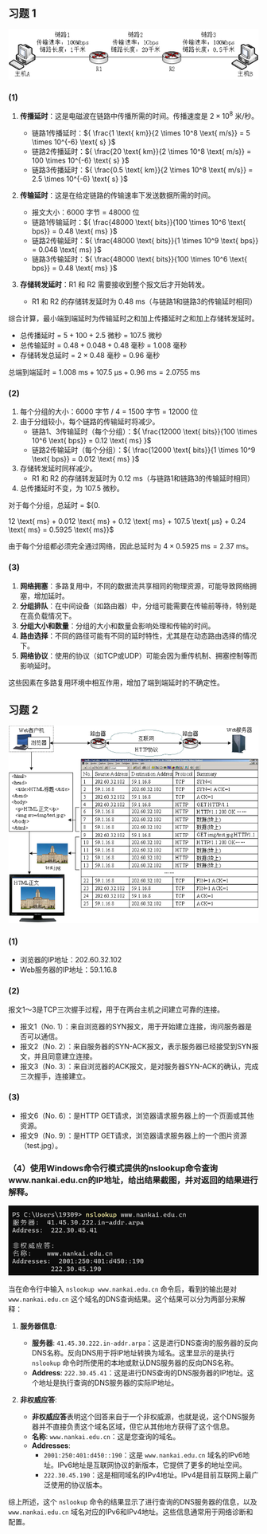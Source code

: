 ## 习题 1

![Alt text](../%E5%9B%BE%E7%89%87/%E4%B9%A6%E9%9D%A2%E4%BD%9C%E4%B8%9A1%E4%B9%A0%E9%A2%981.png)

### (1)

   1. **传播延时**：这是电磁波在链路中传播所需的时间。传播速度是 ${2 \times 10^8}$ 米/秒。
      - 链路1传播延时：${ \frac{1 \text{ km}}{2 \times 10^8 \text{ m/s}} = 5 \times 10^{-6} \text{ s} }$
      - 链路2传播延时：${ \frac{20 \text{ km}}{2 \times 10^8 \text{ m/s}} = 100 \times 10^{-6} \text{ s} }$
      - 链路3传播延时：${ \frac{0.5 \text{ km}}{2 \times 10^8 \text{ m/s}} = 2.5 \times 10^{-6} \text{ s} }$

   2. **传输延时**：这是在给定链路的传输速率下发送数据所需的时间。
      - 报文大小：6000 字节 = 48000 位
      - 链路1传输延时：${ \frac{48000 \text{ bits}}{100 \times 10^6 \text{ bps}} = 0.48 \text{ ms} }$
      - 链路2传输延时：${ \frac{48000 \text{ bits}}{1 \times 10^9 \text{ bps}} = 0.048 \text{ ms} }$
      - 链路3传输延时：${ \frac{48000 \text{ bits}}{100 \times 10^6 \text{ bps}} = 0.48 \text{ ms} }$

   3. **存储转发延时**：R1 和 R2 需要接收到整个报文后才开始转发。
      - R1 和 R2 的存储转发延时为 0.48 ms（与链路1和链路3的传输延时相同）

   综合计算，最小端到端延时为传输延时之和加上传播延时之和加上存储转发延时。
   - 总传播延时 = ${5 + 100 + 2.5}$ 微秒 = ${107.5}$ 微秒
   - 总传输延时 = ${0.48 + 0.048 + 0.48}$ 毫秒 = ${1.008}$ 毫秒
   - 存储转发总延时 = ${2 \times 0.48}$ 毫秒 = ${0.96}$ 毫秒

   总端到端延时 = ${1.008 \text{ ms} + 107.5 \text{ μs} + 0.96 \text{ ms} = 2.0755 \text{ ms}}$

### (2)

1. 每个分组的大小：6000 字节 / 4 = 1500 字节 = 12000 位
2. 由于分组较小，每个链路的传输延时将减少。
   - 链路1、3传输延时（每个分组）：${ \frac{12000 \text{ bits}}{100 \times 10^6 \text{ bps}} = 0.12 \text{ ms} }$
   - 链路2传输延时（每个分组）：${ \frac{12000 \text{ bits}}{1 \times 10^9 \text{ bps}} = 0.012 \text{ ms} }$
3. 存储转发延时同样减少。
   - R1 和 R2 的存储转发延时为 0.12 ms（与链路1和链路3的传输延时相同）
4. 总传播延时不变，为 ${107.5}$ 微秒。

对于每个分组，总延时 = ${0.

12 \text{ ms} + 0.012 \text{ ms} + 0.12 \text{ ms} + 107.5 \text{ μs} + 0.24 \text{ ms} = 0.5925 \text{ ms}}$

由于每个分组都必须完全通过网络，因此总延时为 ${4 \times 0.5925 \text{ ms} = 2.37 \text{ ms}}$。

### (3)

1. **网络拥塞**：多路复用中，不同的数据流共享相同的物理资源，可能导致网络拥塞，增加延时。
2. **分组排队**：在中间设备（如路由器）中，分组可能需要在传输前等待，特别是在高负载情况下。
3. **分组大小和数量**：分组的大小和数量会影响处理和传输的时间。
4. **路由选择**：不同的路径可能有不同的延时特性，尤其是在动态路由选择的情况下。
5. **网络协议**：使用的协议（如TCP或UDP）可能会因为重传机制、拥塞控制等而影响延时。

这些因素在多路复用环境中相互作用，增加了端到端延时的不确定性。


## 习题 2

![Alt text](../%E5%9B%BE%E7%89%87/%E4%B9%A6%E9%9D%A2%E4%BD%9C%E4%B8%9A1%E4%B9%A0%E9%A2%982.png)

### (1)
- 浏览器的IP地址：202.60.32.102
- Web服务器的IP地址：59.1.16.8

### (2)
报文1～3是TCP三次握手过程，用于在两台主机之间建立可靠的连接。
- 报文1（No. 1）：来自浏览器的SYN报文，用于开始建立连接，询问服务器是否可以通信。
- 报文2（No. 2）：来自服务器的SYN-ACK报文，表示服务器已经接受到SYN报文，并且同意建立连接。
- 报文3（No. 3）：来自浏览器的ACK报文，是对服务器SYN-ACK的确认，完成三次握手，连接建立。

### (3)
- 报文6（No. 6）：是HTTP GET请求，浏览器请求服务器上的一个页面或其他资源。
- 报文9（No. 9）：是HTTP GET请求，浏览器请求服务器上的一个图片资源（test.jpg）。

### （4）使用Windows命令行模式提供的nslookup命令查询www.nankai.edu.cn的IP地址，给出结果截图，并对返回的结果进行解释。

![Alt text](../%E5%9B%BE%E7%89%87/%E4%B9%A6%E9%9D%A2%E4%BD%9C%E4%B8%9A1%E4%B9%A0%E9%A2%982(4).png)

当在命令行中输入 `nslookup www.nankai.edu.cn` 命令后，看到的输出是对 `www.nankai.edu.cn` 这个域名的DNS查询结果。这个结果可以分为两部分来解释：

1. **服务器信息**:
   - **服务器**: `41.45.30.222.in-addr.arpa`：这是进行DNS查询的服务器的反向DNS名称。反向DNS用于将IP地址转换为域名。这里显示的是执行 `nslookup` 命令时所使用的本地或默认DNS服务器的反向DNS名称。
   - **Address**: `222.30.45.41`：这是进行DNS查询的DNS服务器的IP地址。这个地址是执行查询的DNS服务器的实际IP地址。

2. **非权威应答**:
   - **非权威应答**表明这个回答来自于一个非权威源，也就是说，这个DNS服务器并不直接负责这个域名区域，但它从其他地方获得了这个信息。
   - **名称**: `www.nankai.edu.cn`：这是您查询的域名。
   - **Addresses**: 
       - `2001:250:401:d450::190`：这是 `www.nankai.edu.cn` 域名的IPv6地址。IPv6地址是互联网协议的新版本，它提供了更多的地址空间。
       - `222.30.45.190`：这是相同域名的IPv4地址。IPv4是目前互联网上最广泛使用的协议版本。

综上所述，这个 `nslookup` 命令的结果显示了进行查询的DNS服务器的信息，以及 `www.nankai.edu.cn` 域名对应的IPv6和IPv4地址。这些信息通常用于网络诊断和配置。